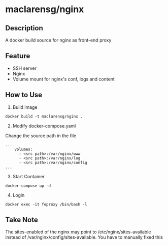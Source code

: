 # maclarensg/nginx

## Description 

A docker build source for nginx as front-end proxy


## Feature

- SSH server 
- Nginx 
- Volume mount for nginx's conf, logs and content

## How to Use

1. Build image

```
docker build -t maclarensg/nginx .
```

2. Modify docker-compose.yaml

Change the source path in the file

```
...
    volumes:
      - <src path>:/var/nginx/www
      - <src path>:/var/nginx/log
      - <src path>:/var/nginx/config
...
```

3. Start Container
```
docker-compose up -d
``` 

4. Login
```
docker exec -it feproxy /bin/bash -l
```

## Take Note

The sites-enabled of the nginx may point to /etc/nginx/sites-available instead of /var/nginx/config/sites-available. You have to manually fixed this


